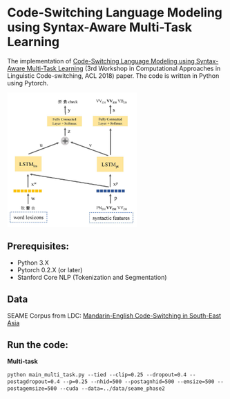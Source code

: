 # Code-Switching Language Modeling using Syntax-Aware Multi-Task Learning
The implementation of <a href="https://arxiv.org/abs/1805.12070">Code-Switching Language Modeling using Syntax-Aware Multi-Task Learning</a> (3rd Workshop in Computational Approaches in Linguistic Code-switching, ACL 2018) paper. The code is written in Python using Pytorch.

<img src="img/multi-task-model.jpg" width=300>

## Prerequisites:
- Python 3.X
- Pytorch 0.2.X (or later)
- Stanford Core NLP (Tokenization and Segmentation)

## Data
SEAME Corpus from LDC: <a href="https://catalog.ldc.upenn.edu/ldc2015s04">Mandarin-English Code-Switching in South-East Asia</a>

## Run the code:

<b>Multi-task</b>
```
python main_multi_task.py --tied --clip=0.25 --dropout=0.4 --postagdropout=0.4 --p=0.25 --nhid=500 --postagnhid=500 --emsize=500 --postagemsize=500 --cuda --data=../data/seame_phase2
```

